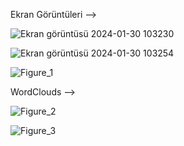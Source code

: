 Ekran Görüntüleri --> 

![Ekran görüntüsü 2024-01-30 103230](https://github.com/ibrahimcangok/Text_Classification_and_NLP_Project_with_LinearSVC/assets/106431802/58dafd26-234d-460f-a955-c885c1a4006e)

![Ekran görüntüsü 2024-01-30 103254](https://github.com/ibrahimcangok/Text_Classification_and_NLP_Project_with_LinearSVC/assets/106431802/8dcab75f-0144-4c89-8394-75d74e2f1c45)

![Figure_1](https://github.com/ibrahimcangok/Text_Classification_and_NLP_Project_with_LinearSVC/assets/106431802/46afba5f-0e59-4737-b064-167597cb18d0)

WordClouds -->

![Figure_2](https://github.com/ibrahimcangok/Text_Classification_and_NLP_Project_with_LinearSVC/assets/106431802/40bb9664-ca5b-46dd-b7e1-e9efdde3ea9b)

![Figure_3](https://github.com/ibrahimcangok/Text_Classification_and_NLP_Project_with_LinearSVC/assets/106431802/092c4c63-f6b6-42d2-bdcc-6094b931ff0e)
